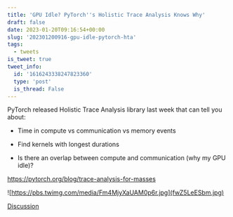 ```yaml
---
title: 'GPU Idle? PyTorch''s Holistic Trace Analysis Knows Why'
draft: false
date: 2023-01-20T09:16:54+00:00
slug: '202301200916-gpu-idle-pytorch-hta'
tags:
  - tweets
is_tweet: true
tweet_info:
  id: '1616243338247823360'
  type: 'post'
  is_thread: False
---
```




PyTorch released Holistic Trace Analysis library last week that can tell you about:

- Time in compute vs communication vs memory events

- Find kernels with longest durations

- Is there an overlap between compute and communication (why my GPU idle)?

<https://pytorch.org/blog/trace-analysis-for-masses> 

![https://pbs.twimg.com/media/Fm4MjyXaUAM0p6r.jpg](fwZ5LeESbm.jpg)

[Discussion](https://x.com/sytelus/status/1616243338247823360)
